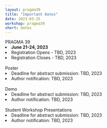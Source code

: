 ```yaml
---
layout: pragma39
title: "Important Dates"
date: 2023-03-25
workshop: pragma39
short: dates
---
```


<div class="border39">PRAGMA 39 </div>

<li><strong>June 21-24, 2023</strong></li>
<li>Registration Opens - TBD, 2023</li>
<li>Registration Closes - TBD, 2023</li><br>

<div class="border39">Poster <!--(Chair: TBD) --></div>
<li>Deadline for abstract submission: TBD, 2023</li>
<li>Author notification: TBD, 2023</li><br>

<div class="border39">Demo <!--(Chair: TBD)--> </div>
<li>Deadline for abstract submission: TBD, 2023</li>
<li>Author notification: TBD, 2023</li><br>

<div class="border39">Student Workshop Presentations<!--(Chair: TBD)--></div>
<li>Deadline for abstract submission: TBD, 2023</li>
<li>Author notification: TBD, 2023</li>
